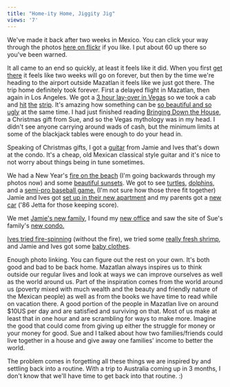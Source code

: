 ```yaml
---
title: "Home-ity Home, Jiggity Jig"
views: '7'
---
```

<p>We've made it back after two weeks in Mexico.  You can click your way through the photos <a href="http://www.flickr.com/photos/lemon/">here on flickr</a> if you like.  I put about 60 up there so you've been warned.</p>
<p>It all came to an end so quickly, at least it feels like it did.  When you first <a href="http://www.flickr.com/photos/lemon/2888478/">get there</a> it feels like two weeks will go on forever, but then by the time we're heading to the airport outside Mazatlan it feels like we just got there.  The trip home definitely took forever.  First a delayed flight in Mazatlan, then again in Los Angeles.  We got a <a href="http://www.flickr.com/photos/lemon/2884556/">3 hour lay-over in Vegas</a> so we took a cab and <a href="http://www.flickr.com/photos/lemon/2884600/">hit<a> <a href="http://www.flickr.com/photos/lemon/2884518/">the</a> <a href="http://www.flickr.com/photos/lemon/2884472/">strip</a>.  It's amazing how something can be <a href="http://www.flickr.com/photos/lemon/2884415/">so beautiful and so ugly</a> at the same time.  I had just finished reading <a HREF="http://www.amazon.ca/exec/obidos/ASIN/0743249992/farawsoclos0a-20">Bringing Down the House</a>, a Christmas gift from Sue, and so the Vegas mythology was in my head.  I didn't see anyone carrying around wads of cash, but the minimum limits at some of the blackjack tables were enough to do your head in.</p>
<p>Speaking of Christmas gifts, I got a <a href="http://www.flickr.com/photos/lemon/2884641/">guitar</a> from Jamie and Ives that's down at the condo.  It's a cheap, old Mexican classical style guitar and it's nice to not worry about things being in tune sometimes.</p>
<p>We had a New Year's <a href="http://www.flickr.com/photos/lemon/2884720/">fire on the beach</a> (I'm going backwards through my photos now) and some <a href="http://www.flickr.com/photos/lemon/2884872/">beautiful sunsets</a>.  We got to see <a href="http://www.flickr.com/photos/lemon/2885063/">turtles</a>, <a href="http://www.flickr.com/photos/lemon/2885220/">dolphins</a>, and a <a href="http://www.flickr.com/photos/lemon/2885309/">semi-pro baseball game.</a> (I'm not sure how those three fit together)  Jamie and Ives got <a href="http://www.flickr.com/photos/lemon/2885422/">set up in their new apartment</a> and my parents got a <a href="http://www.flickr.com/photos/lemon/2885457/">new car</a> ('86 Jetta for those keeping score).</p>
<p>We met <a href="http://www.flickr.com/photos/lemon/2886305/">Jamie's new family</a>, I found my <a href="http://www.flickr.com/photos/lemon/2886106/">new office</a> and saw the site of Sue's family's <a href="http://www.flickr.com/photos/lemon/2887975/">new condo.</a></p>
<p><a href="http://www.flickr.com/photos/lemon/2886859/">Ives tried fire-spinning</a> (without the fire), we tried some <a href="http://www.flickr.com/photos/lemon/2886762/">really fresh shrimp</a>, and Jamie and Ives got some <a href="http://www.flickr.com/photos/lemon/2886478/">baby clothes</a>.</p>
<p>Enough photo linking.  You can figure out the rest on your own.  It's both good and bad to be back home.  Mazatlan always inspires us to think outside our regular lives and look at ways we can improve ourselves as well as the world around us.  Part of the inspiration comes from the world around us (poverty mixed with much wealth and the beauty and friendly nature of the Mexican people) as well as from the books we have time to read while on vacation there.  A good portion of the people in Mazatlan live on around $10US per day and are satisfied and surviving on that. Most of us make at least that in one hour and are scrambling for ways to make more.  Imagine the good that could come from giving up either the struggle for money or your money for good.  Sue and I talked about how two families/friends could live together in a house and give away one families' income to better the world.</p>
<p>The problem comes in forgetting all these things we are inspired by and settling back into a routine.  With a trip to Australia coming up in 3 months, I don't know that we'll have time to get back into that routine.   :)</p>
